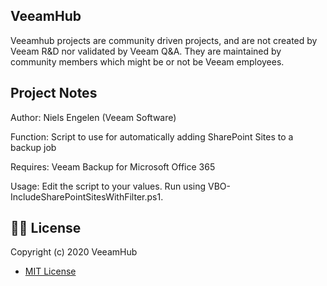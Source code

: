 ## VeeamHub

Veeamhub projects are community driven projects, and are not created by Veeam R&D nor validated by Veeam Q&A. They are maintained by community members which might be or not be Veeam employees.

## Project Notes
Author: Niels Engelen (Veeam Software)

Function: Script to use for automatically adding SharePoint Sites to a backup job

Requires: Veeam Backup for Microsoft Office 365

Usage: Edit the script to your values. Run using VBO-IncludeSharePointSitesWithFilter.ps1.

## 🤝🏾 License
Copyright (c) 2020 VeeamHub

- [MIT License](LICENSE)
